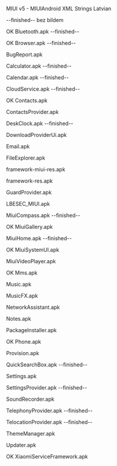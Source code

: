 MIUI v5 - MIUIAndroid XML Strings Latvian

--finished-- bez bildem

OK Bluetooth.apk --finished-- 

OK Browser.apk --finished--

BugReport.apk

Calculator.apk --finished-- 

Calendar.apk --finished-- 

CloudService.apk --finished--

OK Contacts.apk

ContactsProvider.apk

DeskClock.apk --finished-- 

DownloadProviderUi.apk

Email.apk

FileExplorer.apk

framework-miui-res.apk

framework-res.apk

GuardProvider.apk

LBESEC_MIUI.apk

MiuiCompass.apk --finished--

OK MiuiGallery.apk

MiuiHome.apk --finished-- 

OK MiuiSystemUI.apk

MiuiVideoPlayer.apk

OK Mms.apk

Music.apk

MusicFX.apk

NetworkAssistant.apk

Notes.apk

PackageInstaller.apk

OK Phone.apk

Provision.apk

QuickSearchBox.apk --finished-- 

Settings.apk

SettingsProvider.apk --finished-- 

SoundRecorder.apk

TelephonyProvider.apk --finished-- 

TelocationProvider.apk --finished-- 

ThemeManager.apk

Updater.apk

OK XiaomiServiceFramework.apk






